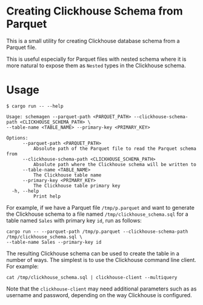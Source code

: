 # Creating Clickhouse Schema from Parquet

This is a small utility for creating Clickhouse database schema from a Parquet file. 

This is useful especially for Parquet files with nested schema where it is more natural 
to expose them as `Nested` types in the Clickhouse schema.

# Usage

```
$ cargo run -- --help

Usage: schemagen --parquet-path <PARQUET_PATH> --clickhouse-schema-path <CLICKHOUSE_SCHEMA_PATH> \
--table-name <TABLE_NAME> --primary-key <PRIMARY_KEY>

Options:
      --parquet-path <PARQUET_PATH>
          Absolute path of the Parquet file to read the Parquet schema from
      --clickhouse-schema-path <CLICKHOUSE_SCHEMA_PATH>
          Absolute path where the Clickhouse schema will be written to
      --table-name <TABLE_NAME>
          The Clickhouse table name
      --primary-key <PRIMARY_KEY>
          The Clickhouse table primary key
  -h, --help
          Print help
```

For example, if we have a Parquet file `/tmp/p.parquet` and want to generate the Clickhouse schema
to a file named `/tmp/clickhouse_schema.sql` for a table named `Sales` with primary key `id`, 
run as follows:

```
cargo run -- --parquet-path /tmp/p.parquet --clickhouse-schema-path /tmp/clickhouse_schema.sql \
--table-name Sales --primary-key id
```

The resulting Clickhouse schema can be used to create the table in a number of ways.  The simplest 
is to use the Clickhouse command line client.  For example:

```
cat /tmp/clickhouse_schema.sql | clickhouse-client --multiquery
```

Note that the `clickhouse-client` may need additional parameters such as as username and 
password, depending on the way Clickhouse is configured.
